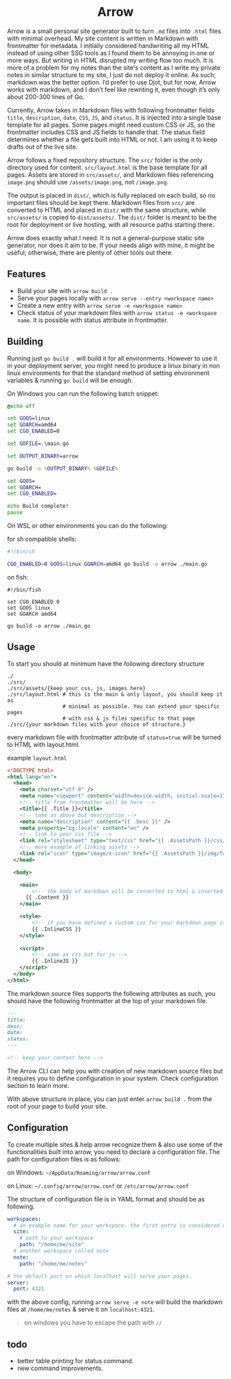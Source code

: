 <h1 align="center">Arrow</h1>

Arrow is a small personal site generator built to turn `.md` files into `.html`
files with minimal overhead. My site content is written in Markdown with
frontmatter for metadata. I initially considered handwriting all my HTML instead
of using other SSG tools as I found them to be annoying in one or more ways. But
writing in HTML disrupted my writing flow too much. It is more of a problem for
my notes than the site's content as I write my private notes in similar
structure to my site, I just do not deploy it online. As such, markdown was the
better option. I’d prefer to use Djot, but for now, Arrow works with markdown,
and I don’t feel like rewriting it, even though it’s only about 200-300 lines of
Go.

Currently, Arrow takes in Markdown files with following frontmatter fields
`title`, `description`, `date`, `CSS`, `JS`, and `status`. It is injected into
a single base template for all pages. Some pages might need custom CSS or JS, so
the frontmatter includes CSS and JS fields to handle that. The status field
determines whether a file gets built into HTML or not. I am using it to keep
drafts out of the live site.

Arrow follows a fixed repository structure. The `src/` folder is the only
directory used for content. `src/layout.html` is the base template for all
pages. Assets are stored in `src/assets/`, and Markdown files referencing
`image.png` should use `/assets/image.png`, not `/image.png`.

The output is placed in `dist/`, which is fully replaced on each build, so no
important files should be kept there. Markdown files from `src/` are converted
to HTML and placed in `dist/` with the same structure, while `src/assets/` is
copied to `dist/assets/`. The `dist/` folder is meant to be the root for
deployment or live hosting, with all resource paths starting there.

Arrow does exactly what I need. It is not a general-purpose static site
generator, nor does it aim to be. If your needs align with mine, it might be
useful; otherwise, there are plenty of other tools out there.

## Features

- Build your site with `arrow build .`
- Serve your pages locally with `arrow serve --entry <workspace name>`
- Create a new entry with `arrow serve -e <workspace name>`
- Check status of your markdown files with `arrow status -e <workspace name`. It
  is possible with status attribute in frontmatter.

## Building

Running just `go build .` will build it for all environments. However to use it
in your deployment server, you might need to produce a linux binary in non
linux environments for that the standard method of setting environment
variables & running `go build` will be enough.

On Windows you can run the following batch snippet:

```bat
@echo off

set GOOS=linux
set GOARCH=amd64
set CGO_ENABLED=0

set GOFILE=.\main.go

set OUTPUT_BINARY=arrow

go build -o %OUTPUT_BINARY% %GOFILE%

set GOOS=
set GOARCH=
set CGO_ENABLED=

echo Build complete!
pause
```

On WSL or other environments you can do the following:

for sh compatible shells:

```sh
#!/bin/sh

CGO_ENABLED=0 GOOS=linux GOARCH=amd64 go build -o arrow ./main.go
```

on fish:

```fish
#!/bin/fish

set CGO_ENABLED 0
set GOOS linux
set GOARCH amd64

go build -o arrow ./main.go
```

## Usage

To start you should at minimum have the following directory structure

```
./
./src/
./src/assets/{keep your css, js, images here}
./src/layout.html # this is the main & only layout, you should keep it as
                  # minimal as possible. You can extend your specific pages
                  # with css & js files specific to that page
./src/{your markdown files with your choice of structure.}
```

every markdown file with frontmatter attribute of `status=true` will be turned
to HTML with layout.html.

example `layout.html`

```xml
<!DOCTYPE html>
<html lang="en">
  <head>
    <meta charset="utf-8" />
    <meta name="viewport" content="width=device-width, initial-scale=1" />
    <!-- title from frontmatter will be here -->
    <title>{{ .Title }}</title>
    <!-- same as above but description -->
    <meta name="description" content="{{ .Desc }}" />
    <meta property="og:locale" content="en" />
    <!-- link to your css file -->
    <link rel="stylesheet" type="text/css" href="{{ .AssetsPath }}/css/global.css"/> 
    <!-- more example of linking assets -->
    <link rel="icon" type="image/x-icon" href="{{ .AssetsPath }}/img/favicon.ico" />
  </head>

  <body>

    <main>
        <!-- the body of markdown will be converted to html & inserted here -->
      {{ .Content }}
    </main>

    <style>
        <!-- if you have defined a custom css for your markdown page it will be inserted here -->
        {{ .InlineCSS }}
    </style>
    
    <script>
        <!-- same as css but for js -->
        {{ .InlineJS }}
    </script>
  </body>
</html>
```

The markdown source files supports the following attributes as such, you should
have the following frontmatter at the top of your markdown file.

```md
---
title:
desc:
date:
status:
---

<!-- keep your content here -->

```

The Arrow CLI can help you with creation of new markdown source files but it
requires you to define configuration in your system. Check configuration
section to learn more.

With above structure in place, you can just enter `arrow build .` from the root
of your page to build your site.

## Configuration

To create multiple sites & help arrow recognize them & also use some of the
functionalities built into arrow, you need to declare a configuration file. The
path for configuration files is as follows:

on Windows: `~/AppData/Roaming/arrow/arrow.conf`

on Linux: `~/.config/arrow/arrow.conf` or `/etc/arrow/arrow.conf`

The structure of configuration file is in YAML format and should be as
following.

```yaml
workspaces:
  # an example name for your workspace. the first entry is considered default
  site:
    # path to your workspace
    path: "/home/me/site"
  # another workspace called note
  note:
    path: "/home/me/notes"

# the default port on which localhost will serve your pages.
server:
  port: 4321
```

with the above config, running `arrow serve -e note` will build the markdown
files at `/home/me/notes` & serve it on `localhost:4321`.

> on windows you have to escape the path with `//`

## todo

- better table printing for status command.
- new command improvements.